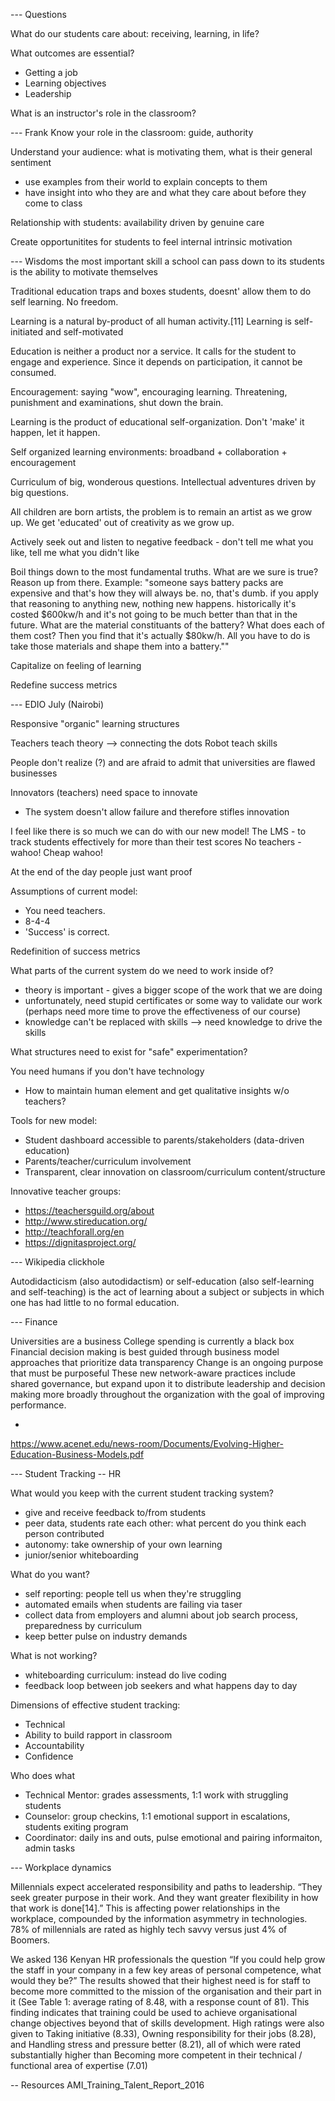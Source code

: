 --- Questions

What do our students care about: receiving, learning, in life?

What outcomes are essential?
- Getting a job
- Learning objectives
- Leadership

What is an instructor's role in the classroom?


--- Frank
Know your role in the classroom: guide, authority

Understand your audience: what is motivating them, what is their general sentiment
- use examples from their world to explain concepts to them
- have insight into who they are and what they care about before they come to class

Relationship with students: availability driven by genuine care

Create opportunitites for students to feel internal intrinsic motivation


--- Wisdoms
the most important skill a school can pass down to its students is the ability to motivate themselves

Traditional education traps and boxes students, doesnt' allow them to do self learning. No freedom.

Learning is a natural by-product of all human activity.[11] Learning is self-initiated and self-motivated

Education is neither a product nor a service. It calls for the student to engage and experience. Since it depends on participation, it cannot be consumed.

Encouragement: saying "wow", encouraging learning. Threatening, punishment and examinations, shut down the brain.

Learning is the product of educational self-organization. Don't 'make' it happen, let it happen.

Self organized learning environments: broadband + collaboration + encouragement

Curriculum of big, wonderous questions. Intellectual adventures driven by big questions.

All children are born artists, the problem is to remain an artist as we grow up. We get 'educated' out of creativity as we grow up.

Actively seek out and listen to negative feedback - don't tell me what you like, tell me what you didn't like

Boil things down to the most fundamental truths. What are we sure is true? Reason up from there.
Example: "someone says battery packs are expensive and that's how they will always be. no, that's dumb. if you apply that reasoning to anything new, nothing new happens. historically it's costed $600kw/h and it's not going to be much better than that in the future.
What are the material constituants of the battery? What does each of them cost? Then you find that it's actually $80kw/h. All you have to do is take those materials and shape them into a battery.""

Capitalize on feeling of learning

Redefine success metrics


--- EDIO July (Nairobi)

Responsive "organic" learning structures

Teachers teach theory --> connecting the dots
Robot teach skills

People don't realize (?) and are afraid to admit that universities are flawed businesses

Innovators (teachers) need space to innovate
- The system doesn't allow failure and therefore stifles innovation

I feel like there is so much we can do with our new model!
The LMS - to track students effectively for more than their test scores
No teachers - wahoo! Cheap wahoo!

At the end of the day people just want proof

Assumptions of current model:
- You need teachers.
- 8-4-4
- 'Success' is correct.

Redefinition of success metrics

What parts of the current system do we need to work inside of?
- theory is important - gives a bigger scope of the work that we are doing
- unfortunately, need stupid certificates or some way to validate our work (perhaps need more time to prove the effectiveness of our course)
- knowledge can't be replaced with skills --> need knowledge to drive the skills

What structures need to exist for "safe" experimentation?

You need humans if you don't have technology
- How to maintain human element and get qualitative insights w/o teachers?



Tools for new model:
- Student dashboard accessible to parents/stakeholders (data-driven education)
- Parents/teacher/curriculum involvement
- Transparent, clear innovation on classroom/curriculum content/structure


Innovative teacher groups:
- https://teachersguild.org/about
- http://www.stireducation.org/
- http://teachforall.org/en
- https://dignitasproject.org/


--- Wikipedia clickhole

Autodidacticism (also autodidactism) or self-education (also self-learning and self-teaching) is the act of learning about a subject or subjects in which one has had little to no formal education.


--- Finance

Universities are a business
College spending is currently a black box
Financial decision making is best guided through business model approaches that prioritize data transparency
Change is an ongoing purpose that must be purposeful
These new network-aware practices include shared governance, but expand upon it to distribute leadership and decision making more broadly throughout the organization with the goal of improving performance.

-
https://www.acenet.edu/news-room/Documents/Evolving-Higher-Education-Business-Models.pdf


--- Student Tracking
-- HR

What would you keep with the current student tracking system?
- give and receive feedback to/from students
- peer data, students rate each other: what percent do you think each person contributed
- autonomy: take ownership of your own learning
- junior/senior whiteboarding

What do you want?
- self reporting: people tell us when they're struggling
- automated emails when students are failing via taser
- collect data from employers and alumni about job search process, preparedness by curriculum
- keep better pulse on industry demands

What is not working?
- whiteboarding curriculum: instead do live coding
- feedback loop between job seekers and what happens day to day

Dimensions of effective student tracking:
- Technical
- Ability to build rapport in classroom
- Accountability
- Confidence

Who does what
- Technical Mentor: grades assessments, 1:1 work with struggling students
- Counselor: group checkins, 1:1 emotional support in escalations, students exiting program
- Coordinator: daily ins and outs, pulse emotional and pairing informaiton, admin tasks


--- Workplace dynamics

Millennials expect accelerated responsibility and paths to leadership. “They seek greater purpose in their work. And they want greater flexibility in how that work is done[14].” This is affecting power relationships in the workplace, compounded by the information asymmetry in technologies. 78% of millennials are rated as highly tech savvy versus just 4% of Boomers.

We asked 136 Kenyan HR professionals the question “If you could help grow the staff in your company in a few key areas of personal competence, what would they be?” The results showed that their highest need is for staff to become more committed to the mission of the organisation and their part in it (See Table 1: average rating of 8.48, with a response count of 81). This finding indicates that training could be used to achieve organisational change objectives beyond that of skills development. High ratings were also given to Taking initiative (8.33), Owning responsibility for their jobs (8.28), and Handling stress and pressure better (8.21), all of which were rated substantially higher than Becoming more competent in their technical / functional area of expertise (7.01)

-- Resources
AMI_Training_Talent_Report_2016

